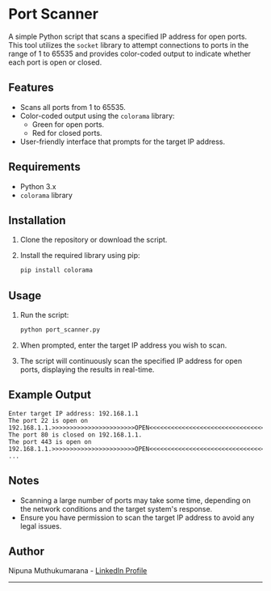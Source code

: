 # Port Scanner

A simple Python script that scans a specified IP address for open ports. This tool utilizes the `socket` library to attempt connections to ports in the range of 1 to 65535 and provides color-coded output to indicate whether each port is open or closed.

## Features

- Scans all ports from 1 to 65535.
- Color-coded output using the `colorama` library:
  - Green for open ports.
  - Red for closed ports.
- User-friendly interface that prompts for the target IP address.

## Requirements

- Python 3.x
- `colorama` library

## Installation

1. Clone the repository or download the script.
2. Install the required library using pip:

   ```bash
   pip install colorama
   ```

## Usage

1. Run the script:

   ```bash
   python port_scanner.py
   ```

2. When prompted, enter the target IP address you wish to scan.

3. The script will continuously scan the specified IP address for open ports, displaying the results in real-time.

## Example Output

```
Enter target IP address: 192.168.1.1
The port 22 is open on 192.168.1.1.>>>>>>>>>>>>>>>>>>>>>>>OPEN<<<<<<<<<<<<<<<<<<<<<<<<<<<<<<<<<
The port 80 is closed on 192.168.1.1.
The port 443 is open on 192.168.1.1.>>>>>>>>>>>>>>>>>>>>>>>OPEN<<<<<<<<<<<<<<<<<<<<<<<<<<<<<<<<<
...
```

## Notes

- Scanning a large number of ports may take some time, depending on the network conditions and the target system's response.
- Ensure you have permission to scan the target IP address to avoid any legal issues.


## Author

Nipuna Muthukumarana - [LinkedIn Profile](https://www.linkedin.com/in/nmuthukumarana24)

---
